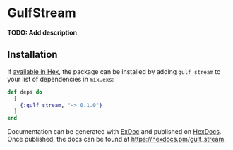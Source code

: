 # GulfStream

**TODO: Add description**

## Installation

If [available in Hex](https://hex.pm/docs/publish), the package can be installed
by adding `gulf_stream` to your list of dependencies in `mix.exs`:

```elixir
def deps do
  [
    {:gulf_stream, "~> 0.1.0"}
  ]
end
```

Documentation can be generated with [ExDoc](https://github.com/elixir-lang/ex_doc)
and published on [HexDocs](https://hexdocs.pm). Once published, the docs can
be found at <https://hexdocs.pm/gulf_stream>.

